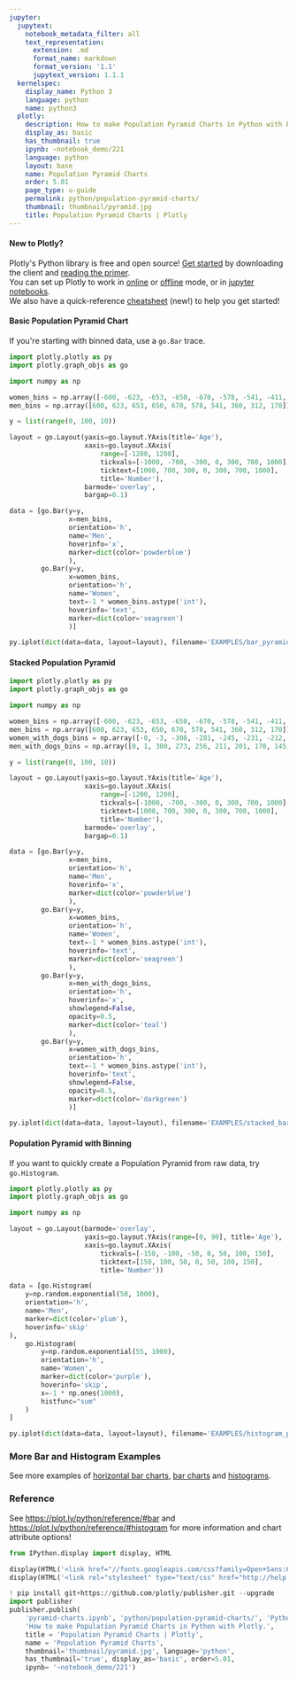 ```yaml
---
jupyter:
  jupytext:
    notebook_metadata_filter: all
    text_representation:
      extension: .md
      format_name: markdown
      format_version: '1.1'
      jupytext_version: 1.1.1
  kernelspec:
    display_name: Python 3
    language: python
    name: python3
  plotly:
    description: How to make Population Pyramid Charts in Python with Plotly.
    display_as: basic
    has_thumbnail: true
    ipynb: ~notebook_demo/221
    language: python
    layout: base
    name: Population Pyramid Charts
    order: 5.01
    page_type: u-guide
    permalink: python/population-pyramid-charts/
    thumbnail: thumbnail/pyramid.jpg
    title: Population Pyramid Charts | Plotly
---
```


#### New to Plotly?
Plotly's Python library is free and open source! [Get started](https://plot.ly/python/getting-started/) by downloading the client and [reading the primer](https://plot.ly/python/getting-started/).
<br>You can set up Plotly to work in [online](https://plot.ly/python/getting-started/#initialization-for-online-plotting) or [offline](https://plot.ly/python/getting-started/#initialization-for-offline-plotting) mode, or in [jupyter notebooks](https://plot.ly/python/getting-started/#start-plotting-online).
<br>We also have a quick-reference [cheatsheet](https://images.plot.ly/plotly-documentation/images/python_cheat_sheet.pdf) (new!) to help you get started!


#### Basic Population Pyramid Chart
If you're starting with binned data, use a `go.Bar` trace.

```python
import plotly.plotly as py
import plotly.graph_objs as go

import numpy as np

women_bins = np.array([-600, -623, -653, -650, -670, -578, -541, -411, -322, -230])
men_bins = np.array([600, 623, 653, 650, 670, 578, 541, 360, 312, 170])

y = list(range(0, 100, 10))

layout = go.Layout(yaxis=go.layout.YAxis(title='Age'),
                   xaxis=go.layout.XAxis(
                       range=[-1200, 1200],
                       tickvals=[-1000, -700, -300, 0, 300, 700, 1000],
                       ticktext=[1000, 700, 300, 0, 300, 700, 1000],
                       title='Number'),
                   barmode='overlay',
                   bargap=0.1)

data = [go.Bar(y=y,
               x=men_bins,
               orientation='h',
               name='Men',
               hoverinfo='x',
               marker=dict(color='powderblue')
               ),
        go.Bar(y=y,
               x=women_bins,
               orientation='h',
               name='Women',
               text=-1 * women_bins.astype('int'),
               hoverinfo='text',
               marker=dict(color='seagreen')
               )]

py.iplot(dict(data=data, layout=layout), filename='EXAMPLES/bar_pyramid')
```

#### Stacked Population Pyramid

```python
import plotly.plotly as py
import plotly.graph_objs as go

import numpy as np

women_bins = np.array([-600, -623, -653, -650, -670, -578, -541, -411, -322, -230])
men_bins = np.array([600, 623, 653, 650, 670, 578, 541, 360, 312, 170])
women_with_dogs_bins = np.array([-0, -3, -308, -281, -245, -231, -212, -132, -74, -76])
men_with_dogs_bins = np.array([0, 1, 300, 273, 256, 211, 201, 170, 145, 43])

y = list(range(0, 100, 10))

layout = go.Layout(yaxis=go.layout.YAxis(title='Age'),
                   xaxis=go.layout.XAxis(
                       range=[-1200, 1200],
                       tickvals=[-1000, -700, -300, 0, 300, 700, 1000],
                       ticktext=[1000, 700, 300, 0, 300, 700, 1000],
                       title='Number'),
                   barmode='overlay',
                   bargap=0.1)

data = [go.Bar(y=y,
               x=men_bins,
               orientation='h',
               name='Men',
               hoverinfo='x',
               marker=dict(color='powderblue')
               ),
        go.Bar(y=y,
               x=women_bins,
               orientation='h',
               name='Women',
               text=-1 * women_bins.astype('int'),
               hoverinfo='text',
               marker=dict(color='seagreen')
               ),
        go.Bar(y=y,
               x=men_with_dogs_bins,
               orientation='h',
               hoverinfo='x',
               showlegend=False,
               opacity=0.5,
               marker=dict(color='teal')
               ),
        go.Bar(y=y,
               x=women_with_dogs_bins,
               orientation='h',
               text=-1 * women_bins.astype('int'),
               hoverinfo='text',
               showlegend=False,
               opacity=0.5,
               marker=dict(color='darkgreen')
               )]

py.iplot(dict(data=data, layout=layout), filename='EXAMPLES/stacked_bar_pyramid')
```

#### Population Pyramid with Binning
If you want to quickly create a Population Pyramid from raw data, try `go.Histogram`.

```python
import plotly.plotly as py
import plotly.graph_objs as go

import numpy as np

layout = go.Layout(barmode='overlay',
                   yaxis=go.layout.YAxis(range=[0, 90], title='Age'),
                   xaxis=go.layout.XAxis(
                       tickvals=[-150, -100, -50, 0, 50, 100, 150],
                       ticktext=[150, 100, 50, 0, 50, 100, 150],
                       title='Number'))

data = [go.Histogram(
    y=np.random.exponential(50, 1000),
    orientation='h',
    name='Men',
    marker=dict(color='plum'),
    hoverinfo='skip'
),
    go.Histogram(
        y=np.random.exponential(55, 1000),
        orientation='h',
        name='Women',
        marker=dict(color='purple'),
        hoverinfo='skip',
        x=-1 * np.ones(1000),
        histfunc="sum"
    )
]

py.iplot(dict(data=data, layout=layout), filename='EXAMPLES/histogram_pyramid')
```

### More Bar and Histogram Examples
See more examples of [horizontal bar charts](https://plot.ly/python/horizontal-bar-charts/), [bar charts](https://plot.ly/python/bar-charts/) and [histograms](https://plot.ly/python/histograms/).


### Reference
See https://plot.ly/python/reference/#bar and https://plot.ly/python/reference/#histogram for more information and chart attribute options!

```python
from IPython.display import display, HTML

display(HTML('<link href="//fonts.googleapis.com/css?family=Open+Sans:600,400,300,200|Inconsolata|Ubuntu+Mono:400,700" rel="stylesheet" type="text/css" />'))
display(HTML('<link rel="stylesheet" type="text/css" href="http://help.plot.ly/documentation/all_static/css/ipython-notebook-custom.css">'))

! pip install git+https://github.com/plotly/publisher.git --upgrade
import publisher
publisher.publish(
    'pyramid-charts.ipynb', 'python/population-pyramid-charts/', 'Python Population Pyramid Charts | Plotly',
    'How to make Population Pyramid Charts in Python with Plotly.',
    title = 'Population Pyramid Charts | Plotly',
    name = 'Population Pyramid Charts',
    thumbnail='thumbnail/pyramid.jpg', language='python',
    has_thumbnail='true', display_as='basic', order=5.01,
    ipynb= '~notebook_demo/221')
```

```python

```

